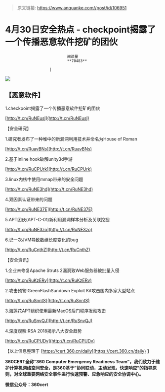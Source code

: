 > 原文链接: https://www.anquanke.com//post/id/106951 


# 4月30日安全热点 - checkpoint揭露了一个传播恶意软件挖矿的团伙


                                阅读量   
                                **70483**
                            
                        |
                        
                                                                                    



[![](https://p2.ssl.qhimg.com/t019d1ecf3507e37ca7.png)](https://p2.ssl.qhimg.com/t019d1ecf3507e37ca7.png)



## 【恶意软件】

1.checkpoint揭露了一个传播恶意软件挖矿的团伙

[http://t.cn/RuNEusI](http://t.cn/RuNEusI)



【安全研究】

1.研究者发布了一种堆中的新漏洞利用技术并命名为House of Roman

[http://t.cn/RuavBNs](http://t.cn/RuavBNs)

2.基于inline hook破解unity3d手游

[http://t.cn/RuCPUrk](http://t.cn/RuCPUrk)

3.linux内核中使用mmap带来的安全问题

[http://t.cn/RuNE3hd](http://t.cn/RuNE3hd)

4.双因素认证带来的问题

[http://t.cn/RuNE37E](http://t.cn/RuNE37E)

5.APT团伙(APT-C-01)新利用漏洞样本分析及关联挖掘

[http://t.cn/RuNE3zo](http://t.cn/RuNE3zo)

6.记一次JVM导致数组长度变化的bug

[http://t.cn/RuCnthZ](http://t.cn/RuCnthZ)



【安全资讯】

1.企业未修复Apache Struts 2漏洞致Web服务器被批量入侵

[http://t.cn/RuKzERv](http://t.cn/RuKzERv)

2.攻击预警!GreenFlashSundown Exploit Kit攻击国内多家大型站点

[http://t.cn/RuSnntS](http://t.cn/RuSnntS)

3.海莲花APT组织使用最新MacOS后门程序发动攻击

[http://t.cn/RuSnvQJ](http://t.cn/RuSnvQJ)

4.深度观察:RSA 2018揭示八大安全趋势

[http://t.cn/RuCPUDv](http://t.cn/RuCPUDv)



【以上信息整理于 [https://cert.360.cn/daily](https://cert.360.cn/daily) 】

**360CERT全称“360 Computer Emergency Readiness Team”，我们致力于维护计算机网络空间安全，是360基于”协同联动，主动发现，快速响应”的指导原则，对全球重要网络安全事件进行快速预警、应急响应的安全协调中心。**

**微信公众号：360cert**
